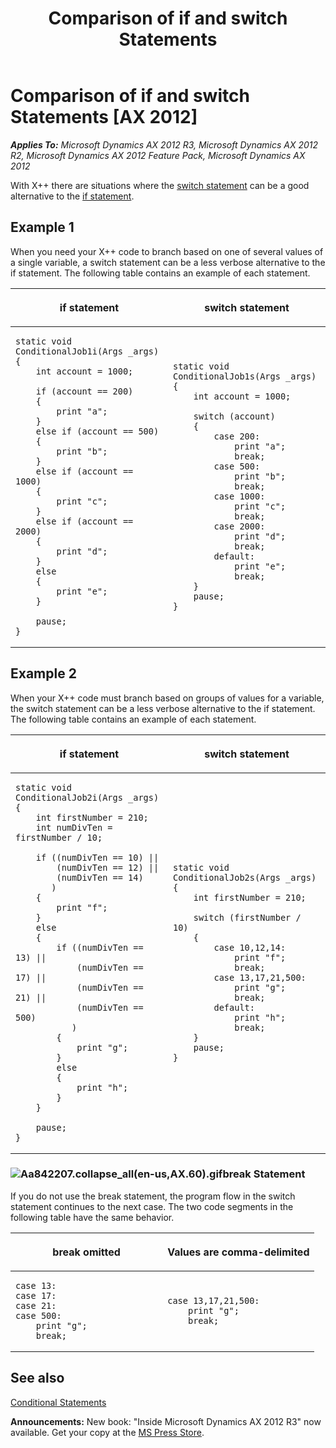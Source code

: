﻿---
title: Comparison of if and switch Statements
TOCTitle: Comparison of if and switch Statements
ms:assetid: 92d80b86-e006-4ab2-a8d5-086273b4d2ee
ms:mtpsurl: https://msdn.microsoft.com/en-us/library/Aa842207(v=AX.60)
ms:contentKeyID: 35247499
ms.date: 05/18/2015
mtps_version: v=AX.60
---

# Comparison of if and switch Statements [AX 2012]


_**Applies To:** Microsoft Dynamics AX 2012 R3, Microsoft Dynamics AX 2012 R2, Microsoft Dynamics AX 2012 Feature Pack, Microsoft Dynamics AX 2012_

With X++ there are situations where the [switch statement](switch-statements.md) can be a good alternative to the [if statement](if-and-if-else-statements.md).

## Example 1

When you need your X++ code to branch based on one of several values of a single variable, a switch statement can be a less verbose alternative to the if statement. The following table contains an example of each statement.




<table>
<colgroup>
<col style="width: 50%" />
<col style="width: 50%" />
</colgroup>
<thead>
<tr class="header">
<th><p>if statement</p></th>
<th><p>switch statement</p></th>
</tr>
</thead>
<tbody>
<tr class="odd">
<td>

```X++
static void ConditionalJob1i(Args _args)
{
    int account = 1000;

    if (account == 200)
    {
        print "a";
    }
    else if (account == 500)
    {
        print "b";
    }
    else if (account == 1000)
    {
        print "c";
    }
    else if (account == 2000)
    {
        print "d";
    }
    else
    {
        print "e";
    }

    pause;
}
```

</td>
<td>

```X++
static void ConditionalJob1s(Args _args)
{
    int account = 1000;

    switch (account)
    {
        case 200:
            print "a";
            break;
        case 500:
            print "b";
            break;
        case 1000:
            print "c";
            break;
        case 2000:
            print "d";
            break;
        default:
            print "e";
            break;
    }
    pause;
}
```
</td>
</tr>
</tbody>
</table>


## Example 2

When your X++ code must branch based on groups of values for a variable, the switch statement can be a less verbose alternative to the if statement. The following table contains an example of each statement.




<table>
<colgroup>
<col style="width: 50%" />
<col style="width: 50%" />
</colgroup>
<thead>
<tr class="header">
<th><p>if statement</p></th>
<th><p>switch statement</p></th>
</tr>
</thead>
<tbody>
<tr class="odd">
<td>

```X++
static void ConditionalJob2i(Args _args)
{
    int firstNumber = 210;
    int numDivTen = firstNumber / 10;

    if ((numDivTen == 10) ||
        (numDivTen == 12) ||
        (numDivTen == 14)
       )
    {
        print "f";
    }
    else
    {
        if ((numDivTen == 13) ||
            (numDivTen == 17) ||
            (numDivTen == 21) ||
            (numDivTen == 500)
           )
        {
            print "g";
        }
        else
        {
            print "h";
        }
    }

    pause;
}
```

</td>
<td>

```X++
static void ConditionalJob2s(Args _args)
{
    int firstNumber = 210;

    switch (firstNumber / 10)
    {
        case 10,12,14:
            print "f";
            break;
        case 13,17,21,500:
            print "g";
            break;
        default:
            print "h";
            break;
    }
    pause;
}
```

</td>
</tr>
</tbody>
</table>


### ![Aa842207.collapse\_all(en-us,AX.60).gif](images/Gg863931.collapse_all(en-us,AX.60).gif "Aa842207.collapse_all(en-us,AX.60).gif")break Statement

If you do not use the break statement, the program flow in the switch statement continues to the next case. The two code segments in the following table have the same behavior.

<table>
<colgroup>
<col style="width: 50%" />
<col style="width: 50%" />
</colgroup>
<thead>
<tr class="header">
<th><p>break omitted</p></th>
<th><p>Values are comma-delimited</p></th>
</tr>
</thead>
<tbody>
<tr class="odd">
<td>

```X++
case 13:
case 17:
case 21:
case 500:
    print "g";
    break;
```
</td>
<td>

```X++
case 13,17,21,500:
    print "g";
    break;
```

</td>
</tr>
</tbody>
</table>


## See also

[Conditional Statements](conditional-statements.md)

  
**Announcements:** New book: "Inside Microsoft Dynamics AX 2012 R3" now available. Get your copy at the [MS Press Store](https://www.microsoftpressstore.com/store/inside-microsoft-dynamics-ax-2012-r3-9780735685109).

